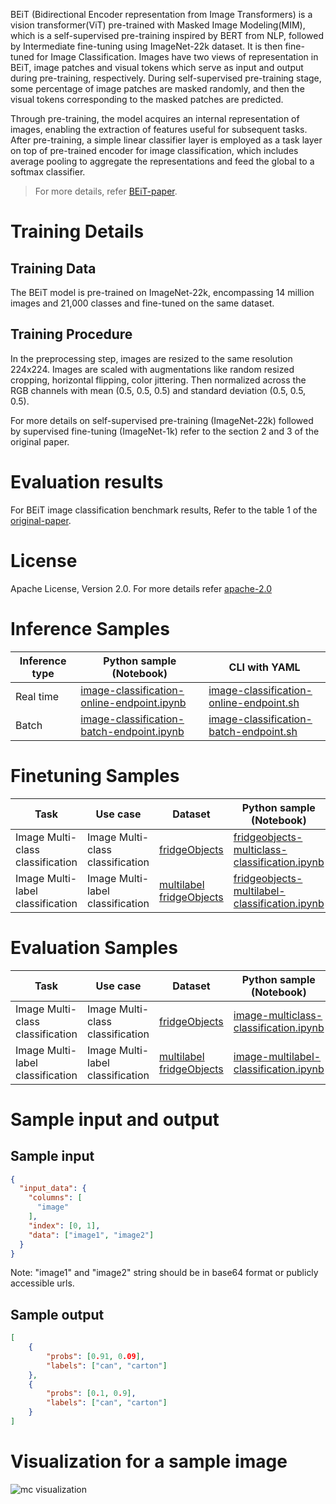 BEiT (Bidirectional Encoder representation from Image Transformers) is a vision transformer(ViT) pre-trained with Masked Image Modeling(MIM), which is a self-supervised pre-training inspired by BERT from NLP, followed by Intermediate fine-tuning using ImageNet-22k dataset. It is then fine-tuned for Image Classification. Images have two views of representation in BEiT, image patches and visual tokens which serve as input and output during pre-training, respectively. During self-supervised pre-training stage, some percentage of image patches are masked randomly, and then the visual tokens corresponding to the masked patches are predicted.

Through pre-training, the model acquires an internal representation of images, enabling the extraction of features useful for subsequent tasks. After pre-training, a simple linear classifier layer is employed as a task layer on top of pre-trained encoder for image classification, which includes average pooling to aggregate the representations and feed the global to a softmax classifier.

> For more details, refer <a href="https://arxiv.org/abs/2106.08254" target="_blank">BEiT-paper</a>.

# Training Details

## Training Data

The BEiT model is pre-trained on ImageNet-22k, encompassing 14 million images and 21,000 classes and fine-tuned on the same dataset.

## Training Procedure

In the preprocessing step, images are resized to the same resolution 224x224. Images are scaled with augmentations like random resized cropping, horizontal flipping, color jittering. Then normalized across the RGB channels with mean (0.5, 0.5, 0.5) and standard deviation (0.5, 0.5, 0.5).

For more details on self-supervised pre-training (ImageNet-22k) followed by supervised fine-tuning (ImageNet-1k) refer to the section 2 and 3 of the original paper.

# Evaluation results

For BEiT image classification benchmark results, Refer to the table 1 of the <a href="https://arxiv.org/abs/2106.08254" target="_blank">original-paper</a>.

# License

Apache License, Version 2.0. For more details refer <a href="https://www.apache.org/licenses/LICENSE-2.0" target="_blank">apache-2.0</a>

# Inference Samples

Inference type|Python sample (Notebook)|CLI with YAML
|--|--|--|
Real time|<a href="https://aka.ms/azureml-infer-sdk-image-classification" target="_blank">image-classification-online-endpoint.ipynb</a>|<a href="https://aka.ms/azureml-infer-cli-image-classification" target="_blank">image-classification-online-endpoint.sh</a>
Batch |<a href="https://aka.ms/azureml-infer-batch-sdk-image-classification" target="_blank">image-classification-batch-endpoint.ipynb</a>|<a href="https://aka.ms/azureml-infer-batch-cli-image-classification" target="_blank">image-classification-batch-endpoint.sh</a>

# Finetuning Samples

Task|Use case|Dataset|Python sample (Notebook)|CLI with YAML
|---|--|--|--|--|
Image Multi-class classification|Image Multi-class classification|[fridgeObjects](https://cvbp-secondary.z19.web.core.windows.net/datasets/image_classification/fridgeObjects.zip)|<a href="https://aka.ms/azureml-ft-sdk-image-mc-classification" target="_blank">fridgeobjects-multiclass-classification.ipynb</a>|<a href="https://aka.ms/azureml-ft-cli-image-mc-classification" target="_blank">fridgeobjects-multiclass-classification.sh</a>
Image Multi-label classification|Image Multi-label classification|[multilabel fridgeObjects](https://cvbp-secondary.z19.web.core.windows.net/datasets/image_classification/multilabelFridgeObjects.zip)|<a href="https://aka.ms/azureml-ft-sdk-image-ml-classification" target="_blank">fridgeobjects-multilabel-classification.ipynb</a>|<a href="https://aka.ms/azureml-ft-cli-image-ml-classification" target="_blank">fridgeobjects-multilabel-classification.sh</a>

# Evaluation Samples

|Task|Use case|Dataset|Python sample (Notebook)|
|---|--|--|--|
|Image Multi-class classification|Image Multi-class classification|[fridgeObjects](https://cvbp-secondary.z19.web.core.windows.net/datasets/image_classification/fridgeObjects.zip)|<a href="https://aka.ms/azureml-evaluation-sdk-image-mc-classification" target="_blank">image-multiclass-classification.ipynb</a>|
|Image Multi-label classification|Image Multi-label classification|[multilabel fridgeObjects](https://cvbp-secondary.z19.web.core.windows.net/datasets/image_classification/multilabelFridgeObjects.zip)|<a href="https://aka.ms/azureml-evaluation-sdk-image-ml-classification" target="_blank">image-multilabel-classification.ipynb</a>|

# Sample input and output

## Sample input

```json
{
  "input_data": {
    "columns": [
      "image"
    ],
    "index": [0, 1],
    "data": ["image1", "image2"]
  }
}
```

Note: "image1" and "image2" string should be in base64 format or publicly accessible urls.


## Sample output

```json
[
    {
        "probs": [0.91, 0.09],
        "labels": ["can", "carton"]
    },
    {
        "probs": [0.1, 0.9],
        "labels": ["can", "carton"]
    }
]
```

# Visualization for a sample image

<img src="https://automlcesdkdataresources.blob.core.windows.net/finetuning-image-models/images/Model_Result_Visualizations(Do_not_delete)/plot_microsoft-beit-base-patch16-224-pt22k-ft22k_MC.png" alt="mc visualization">
